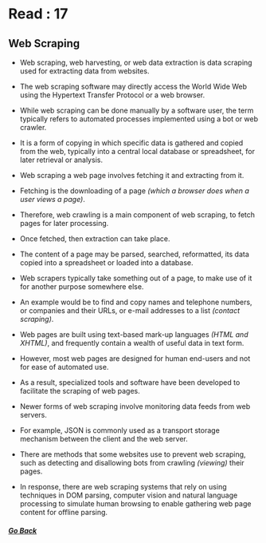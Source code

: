 # Read : 17

## Web Scraping

- Web scraping, web harvesting, or web data extraction is data scraping used for extracting data from websites.

- The web scraping software may directly access the World Wide Web using the Hypertext Transfer Protocol or a web browser.

- While web scraping can be done manually by a software user, the term typically refers to automated processes implemented using a bot or web crawler.

-  It is a form of copying in which specific data is gathered and copied from the web, typically into a central local database or spreadsheet, for later retrieval or analysis.

- Web scraping a web page involves fetching it and extracting from it.

- Fetching is the downloading of a page *(which a browser does when a user views a page)*.

- Therefore, web crawling is a main component of web scraping, to fetch pages for later processing.

- Once fetched, then extraction can take place.

- The content of a page may be parsed, searched, reformatted, its data copied into a spreadsheet or loaded into a database.

- Web scrapers typically take something out of a page, to make use of it for another purpose somewhere else.

- An example would be to find and copy names and telephone numbers, or companies and their URLs, or e-mail addresses to a list *(contact scraping)*.

- Web pages are built using text-based mark-up languages *(HTML and XHTML)*, and frequently contain a wealth of useful data in text form.

- However, most web pages are designed for human end-users and not for ease of automated use.

- As a result, specialized tools and software have been developed to facilitate the scraping of web pages.

- Newer forms of web scraping involve monitoring data feeds from web servers.

- For example, JSON is commonly used as a transport storage mechanism between the client and the web server. 

- There are methods that some websites use to prevent web scraping, such as detecting and disallowing bots from crawling *(viewing)* their pages.

- In response, there are web scraping systems that rely on using techniques in DOM parsing, computer vision and natural language processing to simulate human browsing to enable gathering web page content for offline parsing. 

##### [Go Back](code_401_reading_notes.md)